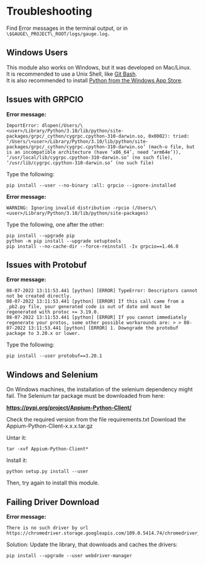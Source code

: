 # Troubleshooting

Find Error messages in the terminal output, or in `\$GAUGE\_PROJECT\_ROOT/logs/gauge.log.`

## Windows Users

This module also works on Windows, but it was developed on Mac/Linux.\
It is recommended to use a Unix Shell, like [Git Bash](https://gitforwindows.org/).\
It is also recommended to install [Python from the Windows App Store](https://apps.microsoft.com/store/detail/python-310/9PJPW5LDXLZ5).

## Issues with GRPCIO

**Error message:**

```
ImportError: dlopen(/Users/\<user>/Library/Python/3.10/lib/python/site-packages/grpc/_cython/cygrpc.cpython-310-darwin.so, 0x0002): tried: ‘/Users/\<user>/Library/Python/3.10/lib/python/site-packages/grpc/_cython/cygrpc.cpython-310-darwin.so’ (mach-o file, but is an incompatible architecture (have ‘x86_64’, need ‘arm64e’)), ‘/usr/local/lib/cygrpc.cpython-310-darwin.so’ (no such file), ‘/usr/lib/cygrpc.cpython-310-darwin.so’ (no such file)
```

Type the following:

```shell
pip install --user --no-binary :all: grpcio --ignore-installed
```

**Error message:**

```
WARNING: Ignoring invalid distribution -rpcio (/Users/\<user>/Library/Python/3.10/lib/python/site-packages)
```

Type the following, one after the other:

```shell
pip install --upgrade pip
python -m pip install --upgrade setuptools
pip install --no-cache-dir --force-reinstall -Iv grpcio==1.46.0
```

## Issues with Protobuf

**Error message:**

```
08-07-2022 13:11:53.441 [python] [ERROR] TypeError: Descriptors cannot not be created directly.
08-07-2022 13:11:53.441 [python] [ERROR] If this call came from a _pb2.py file, your generated code is out of date and must be regenerated with protoc >= 3.19.0.
08-07-2022 13:11:53.441 [python] [ERROR] If you cannot immediately regenerate your protos, some other possible workarounds are: > > 08-07-2022 13:11:53.441 [python] [ERROR] 1. Downgrade the protobuf package to 3.20.x or lower.
```

Type the following:

```shell
pip install --user protobuf==3.20.1
```

## Windows and Selenium

On Windows machines, the installation of the selenium dependency might fail.
The Selenium tar package must be downloaded from here:

**https://pypi.org/project/Appium-Python-Client/**

Check the required version from the file requirements.txt
Download the Appium-Python-Client-x.x.x.tar.gz

Untar it:

```shell
tar -xvf Appium-Python-Client*
```

Install it:

```shell
python setup.py install --user
```

Then, try again to install this module.


## Failing Driver Download

**Error message:**

```
There is no such driver by url https://chromedriver.storage.googleapis.com/109.0.5414.74/chromedriver_mac64_m1.zip
```

Solution: Update the library, that downloads and caches the drivers:

```shell
pip install --upgrade --user webdriver-manager
```
